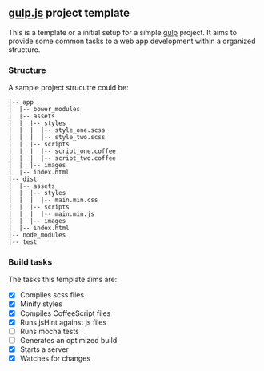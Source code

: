## [gulp.js](http://gulpjs.com/) project template

This is a template or a initial setup for a simple [gulp](http://gulpjs.com/) project. It aims to provide some common tasks to a web app development within a organized structure.

### Structure

A sample project strucutre could be:

```
|-- app
|  |-- bower_modules
|  |-- assets
|  |  |-- styles
|  |  |  |-- style_one.scss
|  |  |  |-- style_two.scss
|  |  |-- scripts
|  |  |  |-- script_one.coffee
|  |  |  |-- script_two.coffee
|  |  |-- images
|  |-- index.html
|-- dist
|  |-- assets
|  |  |-- styles
|  |  |  |-- main.min.css
|  |  |-- scripts
|  |  |  |-- main.min.js
|  |  |-- images
|  |-- index.html
|-- node_modules
|-- test
```

### Build tasks

The tasks this template aims are:

- [x] Compiles scss files
- [x] Minify styles
- [x] Compiles CoffeeScript files
- [x] Runs jsHint against js files
- [ ] Runs mocha tests
- [ ] Generates an optimized build 
- [x] Starts a server
- [x] Watches for changes
